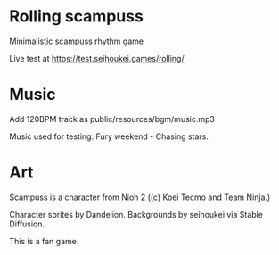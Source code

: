# Rolling scampuss

Minimalistic scampuss rhythm game

Live test at https://test.seihoukei.games/rolling/

# Music

Add 120BPM track as public/resources/bgm/music.mp3

Music used for testing: Fury weekend - Chasing stars.

# Art

Scampuss is a character from Nioh 2 ((c) Koei Tecmo and Team Ninja.)   

Character sprites by Dandelion. Backgrounds by seihoukei via Stable Diffusion.

This is a fan game.
